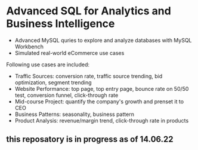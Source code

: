 # Advanced SQL for Analytics and Business Intelligence

- Advanced MySQL quries to explore and analyze databases with MySQL Workbench
- Simulated real-world eCommerce use cases

Following use cases are included:

- Traffic Sources: conversion rate, traffic source trending, bid optimization, segment trending
- Website Performance: top page, top entry page, bounce rate on 50/50 test, conversion funnel, click-through rate
- Mid-course Project: quantify the company's growth and prenset it to CEO
- Business Patterns: seasonality, business pattern
- Product Analysis: revenue/margin trend, click-through rate in products


## **this reposatory is in progress as of 14.06.22**
